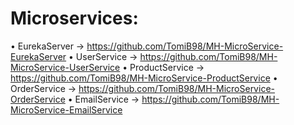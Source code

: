 # Microservices:

  • EurekaServer -> https://github.com/TomiB98/MH-MicroService-EurekaServer
  • UserService -> https://github.com/TomiB98/MH-MicroService-UserService
  • ProductService -> https://github.com/TomiB98/MH-MicroService-ProductService
  • OrderService -> https://github.com/TomiB98/MH-MicroService-OrderService
  • EmailService -> https://github.com/TomiB98/MH-MicroService-EmailService
